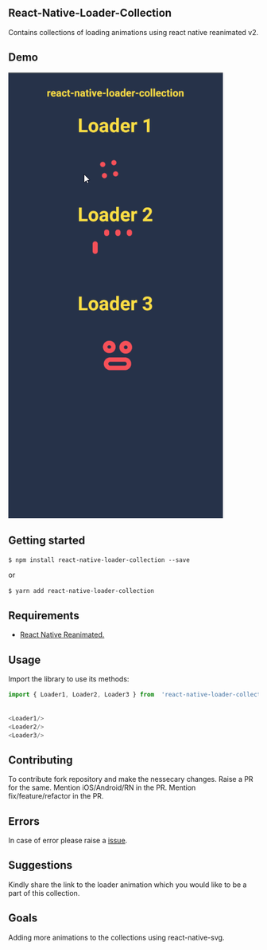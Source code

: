 


## React-Native-Loader-Collection



Contains collections of loading animations using react native reanimated v2.

## Demo

![Demo](https://github.com/ShivamRawat0l/react-native-loader-collection/blob/main/demo/player_GJBbstqXvs.gif "Demo Gif")

## Getting started

`$ npm install react-native-loader-collection --save`

or

`$ yarn add react-native-loader-collection`

## Requirements

 -  [React Native Reanimated.](https://docs.swmansion.com/react-native-reanimated/docs/fundamentals/installation)

## Usage

Import the library to use its methods:
```javascript
import { Loader1, Loader2, Loader3 } from  'react-native-loader-collection';
```

```javascript

<Loader1/>
<Loader2/>
<Loader3/>

```



##  Contributing
To contribute fork repository and make the nessecary changes.
Raise a PR for the same.
Mention iOS/Android/RN in the PR.
Mention fix/feature/refactor in the PR.


## Errors
In case of error please raise a [issue](https://github.com/ShivamRawat0l/react-native-kustomer-sdk-v2/issues).

## Suggestions

Kindly share the link to the loader animation which you would like to be a part of this collection.


## Goals

Adding more animations to the collections using react-native-svg.



